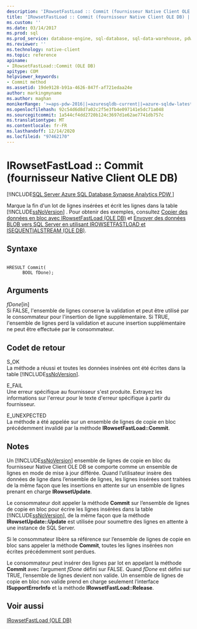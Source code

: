 ```yaml
---
description: 'IRowsetFastLoad :: Commit (fournisseur Native Client OLE DB)'
title: 'IRowsetFastLoad :: Commit (fournisseur Native Client OLE DB) | Microsoft Docs'
ms.custom: ''
ms.date: 03/14/2017
ms.prod: sql
ms.prod_service: database-engine, sql-database, sql-data-warehouse, pdw
ms.reviewer: ''
ms.technology: native-client
ms.topic: reference
apiname:
- IRowsetFastLoad::Commit (OLE DB)
apitype: COM
helpviewer_keywords:
- Commit method
ms.assetid: 19de9128-b91a-4626-847f-af721edaa24e
author: markingmyname
ms.author: maghan
monikerRange: '>=aps-pdw-2016||=azuresqldb-current||=azure-sqldw-latest||>=sql-server-2016||>=sql-server-linux-2017||=azuresqldb-mi-current'
ms.openlocfilehash: 92c54d6d8d7a02c2f5e3fb4e097141e5dc71a048
ms.sourcegitcommit: 1a544cf4dd2720b124c3697d1e62ae7741db757c
ms.translationtype: MT
ms.contentlocale: fr-FR
ms.lasthandoff: 12/14/2020
ms.locfileid: "97462170"
---
```

# <a name="irowsetfastloadcommit-native-client-ole-db-provider"></a>IRowsetFastLoad :: Commit (fournisseur Native Client OLE DB)
[!INCLUDE[SQL Server Azure SQL Database Synapse Analytics PDW ](../../includes/applies-to-version/sql-asdb-asdbmi-asa-pdw.md)]

  Marque la fin d'un lot de lignes insérées et écrit les lignes dans la table [!INCLUDE[ssNoVersion](../../includes/ssnoversion-md.md)] . Pour obtenir des exemples, consultez [Copier des données en bloc avec IRowsetFastLoad &#40;OLE DB&#41;](../../relational-databases/native-client-ole-db-how-to/bulk-copy-data-using-irowsetfastload-ole-db.md) et [Envoyer des données BLOB vers SQL Server en utilisant IROWSETFASTLOAD et ISEQUENTIALSTREAM &#40;OLE DB&#41;](../../relational-databases/native-client-ole-db-how-to/send-blob-data-to-sql-server-using-irowsetfastload-and-isequentialstream-ole-db.md).  
  
## <a name="syntax"></a>Syntaxe  
  
```  
  
HRESULT Commit(  
      BOOL fDone);  
```  
  
## <a name="arguments"></a>Arguments  
 *fDone*[in]  
 Si FALSE, l'ensemble de lignes conserve la validation et peut être utilisé par le consommateur pour l'insertion de ligne supplémentaire. Si TRUE, l'ensemble de lignes perd la validation et aucune insertion supplémentaire ne peut être effectuée par le consommateur.  
  
## <a name="return-code-values"></a>Codet de retour  
 S_OK  
 La méthode a réussi et toutes les données insérées ont été écrites dans la table [!INCLUDE[ssNoVersion](../../includes/ssnoversion-md.md)].  
  
 E_FAIL  
 Une erreur spécifique au fournisseur s'est produite. Extrayez les informations sur l'erreur pour le texte d'erreur spécifique à partir du fournisseur.  
  
 E_UNEXPECTED  
 La méthode a été appelée sur un ensemble de lignes de copie en bloc précédemment invalidé par la méthode **IRowsetFastLoad::Commit**.  
  
## <a name="remarks"></a>Notes  
 Un [!INCLUDE[ssNoVersion](../../includes/ssnoversion-md.md)] ensemble de lignes de copie en bloc du fournisseur Native Client OLE DB se comporte comme un ensemble de lignes en mode de mise à jour différée. Quand l’utilisateur insère des données de ligne dans l’ensemble de lignes, les lignes insérées sont traitées de la même façon que les insertions en attente sur un ensemble de lignes prenant en charge **IRowsetUpdate**.  
  
 Le consommateur doit appeler la méthode **Commit** sur l’ensemble de lignes de copie en bloc pour écrire les lignes insérées dans la table [!INCLUDE[ssNoVersion](../../includes/ssnoversion-md.md)], de la même façon que la méthode **IRowsetUpdate::Update** est utilisée pour soumettre des lignes en attente à une instance de SQL Server.  
  
 Si le consommateur libère sa référence sur l’ensemble de lignes de copie en bloc sans appeler la méthode **Commit**, toutes les lignes insérées non écrites précédemment sont perdues.  
  
 Le consommateur peut insérer des lignes par lot en appelant la méthode **Commit** avec l’argument *fDone* défini sur FALSE. Quand *fDone* est défini sur TRUE, l’ensemble de lignes devient non valide. Un ensemble de lignes de copie en bloc non valide prend en charge seulement l’interface **ISupportErrorInfo** et la méthode **IRowsetFastLoad::Release**.  
  
## <a name="see-also"></a>Voir aussi  
 [IRowsetFastLoad &#40;OLE DB&#41;](../../relational-databases/native-client-ole-db-interfaces/irowsetfastload-ole-db.md)  
  
  
